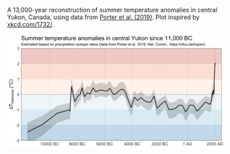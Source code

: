 

A 13,000-year reconstruction of summer temperature anomalies in central Yukon, Canada, using data from [Porter et al. (2019)](https://doi.org/10.1038/s41467-019-09622-y). Plot inspired by [xkcd.com/1732/](https://xkcd.com/1732/).


![](fig_temp.png)

